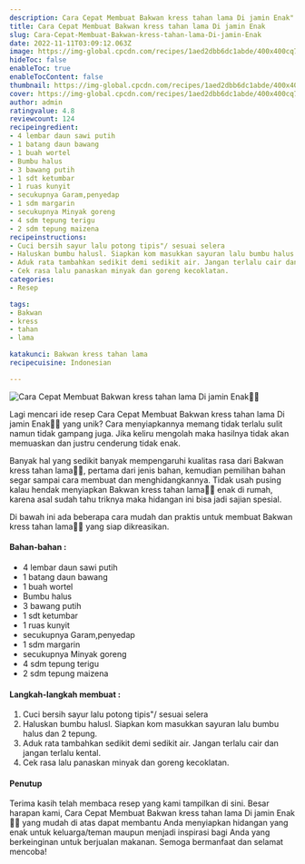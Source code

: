 ```yaml
---
description: Cara Cepat Membuat Bakwan kress tahan lama Di jamin Enak"
title: Cara Cepat Membuat Bakwan kress tahan lama Di jamin Enak
slug: Cara-Cepat-Membuat-Bakwan-kress-tahan-lama-Di-jamin-Enak
date: 2022-11-11T03:09:12.063Z
image: https://img-global.cpcdn.com/recipes/1aed2dbb6dc1abde/400x400cq70/photo.jpg
hideToc: false
enableToc: true
enableTocContent: false
thumbnail: https://img-global.cpcdn.com/recipes/1aed2dbb6dc1abde/400x400cq70/photo.jpg
cover: https://img-global.cpcdn.com/recipes/1aed2dbb6dc1abde/400x400cq70/photo.jpg
author: admin
ratingvalue: 4.8
reviewcount: 124
recipeingredient:
- 4 lembar daun sawi putih
- 1 batang daun bawang
- 1 buah wortel
- Bumbu halus
- 3 bawang putih
- 1 sdt ketumbar
- 1 ruas kunyit
- secukupnya Garam,penyedap
- 1 sdm margarin
- secukupnya Minyak goreng
- 4 sdm tepung terigu
- 2 sdm tepung maizena
recipeinstructions:
- Cuci bersih sayur lalu potong tipis"/ sesuai selera
- Haluskan bumbu halusl. Siapkan kom masukkan sayuran lalu bumbu halus dan 2 tepung.
- Aduk rata tambahkan sedikit demi sedikit air. Jangan terlalu cair dan jangan terlalu kental.
- Cek rasa lalu panaskan minyak dan goreng kecoklatan.
categories:
- Resep

tags:
- Bakwan
- kress
- tahan
- lama

katakunci: Bakwan kress tahan lama
recipecuisine: Indonesian

---
```


![Cara Cepat Membuat Bakwan kress tahan lama Di jamin Enak👩‍🍳](https://img-global.cpcdn.com/recipes/1aed2dbb6dc1abde/400x400cq70/photo.jpg)

Lagi mencari ide resep Cara Cepat Membuat Bakwan kress tahan lama Di jamin Enak👩‍🍳 yang unik? Cara menyiapkannya memang tidak terlalu sulit namun tidak gampang juga. Jika keliru mengolah maka hasilnya tidak akan memuaskan dan justru cenderung tidak enak.

Banyak hal yang sedikit banyak mempengaruhi kualitas rasa dari Bakwan kress tahan lama👩‍🍳, pertama dari jenis bahan, kemudian pemilihan bahan segar sampai cara membuat dan menghidangkannya. Tidak usah pusing kalau hendak menyiapkan Bakwan kress tahan lama👩‍🍳 enak di rumah, karena asal sudah tahu triknya maka hidangan ini bisa jadi sajian spesial.

Di bawah ini ada beberapa cara mudah dan praktis untuk membuat Bakwan kress tahan lama👩‍🍳 yang siap dikreasikan.

<!--inarticleads1-->

#### Bahan-bahan :

- 4 lembar daun sawi putih
- 1 batang daun bawang
- 1 buah wortel
- Bumbu halus
- 3 bawang putih
- 1 sdt ketumbar
- 1 ruas kunyit
- secukupnya Garam,penyedap
- 1 sdm margarin
- secukupnya Minyak goreng
- 4 sdm tepung terigu
- 2 sdm tepung maizena

<!--inarticleads2-->

#### Langkah-langkah membuat :

1. Cuci bersih sayur lalu potong tipis"/ sesuai selera
1. Haluskan bumbu halusl. Siapkan kom masukkan sayuran lalu bumbu halus dan 2 tepung.
1. Aduk rata tambahkan sedikit demi sedikit air. Jangan terlalu cair dan jangan terlalu kental.
1. Cek rasa lalu panaskan minyak dan goreng kecoklatan.

#### Penutup

Terima kasih telah membaca resep yang kami tampilkan di sini. Besar harapan kami, Cara Cepat Membuat Bakwan kress tahan lama Di jamin Enak👩‍🍳 yang mudah di atas dapat membantu Anda menyiapkan hidangan yang enak untuk keluarga/teman maupun menjadi inspirasi bagi Anda yang berkeinginan untuk berjualan makanan. Semoga bermanfaat dan selamat mencoba!